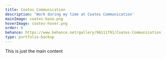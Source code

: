 ```yaml
---
title: Coates Communication
description: 'Work during my time at Coates Communication'
mainImage: coates-base.png
hoverImage: coates-hover.png
order: 6
behance: https://www.behance.net/gallery/96111791/Coates-Communication
type: portfolio-backup
---
```


This is just the main content

